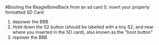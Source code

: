 #Booting the BeagleBoneBlack from an sd card
0. insert your properly formatted SD Card
1. depower the BBB
2. Hold down the S2 button (should be labelled with a tiny S2, and near where you inserted in the SD card), also known as the "boot button"
3. repower the BBB
